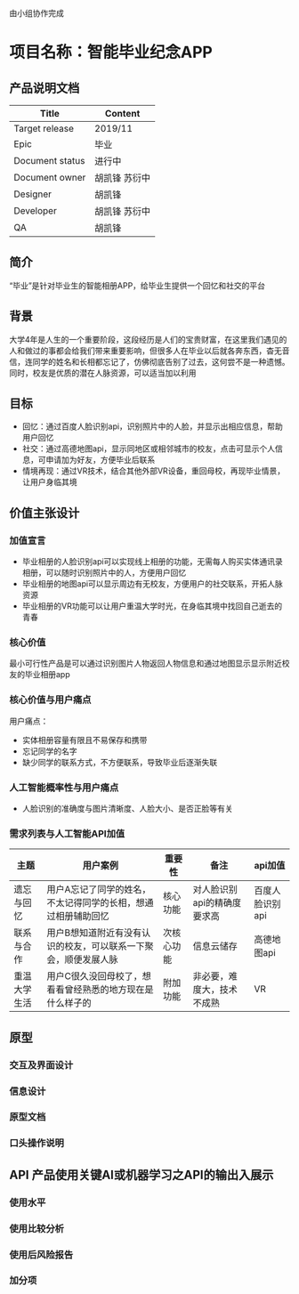 由小组协作完成

# 项目名称：智能毕业纪念APP
## 产品说明文档

|  Title   |   Content  |
| --- | --- |
| Target release    |  2019/11   |
|  Epic   |  毕业   |
|  Document status   |  进行中   |
|  Document owner   |  胡凯锋  苏衍中 |
|  Designer   |  胡凯锋   |
|  Developer   |  胡凯锋  苏衍中  |
|  QA   |   胡凯锋  |

## 简介
“毕业”是针对毕业生的智能相册APP，给毕业生提供一个回忆和社交的平台

## 背景
大学4年是人生的一个重要阶段，这段经历是人们的宝贵财富，在这里我们遇见的人和做过的事都会给我们带来重要影响，但很多人在毕业以后就各奔东西，杳无音信，连同学的姓名和长相都忘记了，仿佛彻底告别了过去，这何尝不是一种遗憾。同时，校友是优质的潜在人脉资源，可以适当加以利用

## 目标
- 回忆：通过百度人脸识别api，识别照片中的人脸，并显示出相应信息，帮助用户回忆
- 社交：通过高德地图api，显示同地区或相邻城市的校友，点击可显示个人信息，可申请加为好友，方便毕业后联系
- 情境再现：通过VR技术，结合其他外部VR设备，重回母校，再现毕业情景，让用户身临其境

## 价值主张设计 
### 加值宣言
- 毕业相册的人脸识别api可以实现线上相册的功能，无需每人购买实体通讯录相册，可以随时识别照片中的人，方便用户回忆
- 毕业相册的地图api可以显示周边有无校友，方便用户的社交联系，开拓人脉资源
- 毕业相册的VR功能可以让用户重温大学时光，在身临其境中找回自己逝去的青春

### 核心价值
最小可行性产品是可以通过识别图片人物返回人物信息和通过地图显示显示附近校友的毕业相册app

### 核心价值与用户痛点
用户痛点：
- 实体相册容量有限且不易保存和携带
- 忘记同学的名字
- 缺少同学的联系方式，不方便联系，导致毕业后逐渐失联

### 人工智能概率性与用户痛点
- 人脸识别的准确度与图片清晰度、人脸大小、是否正脸等有关

### 需求列表与人工智能API加值
|  主题   |  用户案例   |  重要性   |  备注   |  api加值   |
| --- | --- | --- | --- | --- |
|  遗忘与回忆   |  用户A忘记了同学的姓名，不太记得同学的长相，想通过相册辅助回忆  |  核心功能   |  对人脸识别api的精确度要求高   |  百度人脸识别api   |
|  联系与合作   |  用户B想知道附近有没有认识的校友，可以联系一下聚会，顺便发展人脉   |  次核心功能   |  信息云储存   |  高德地图api   |
|  重温大学生活   |  用户C很久没回母校了，想看看曾经熟悉的地方现在是什么样子的   |  附加功能   |  非必要，难度大，技术不成熟   |  VR   |

## 原型
### 交互及界面设计

### 信息设计

### 原型文档

### 口头操作说明

## API 产品使用关键AI或机器学习之API的输出入展示 
### 使用水平

### 使用比较分析

### 使用后风险报告 

### 加分项
